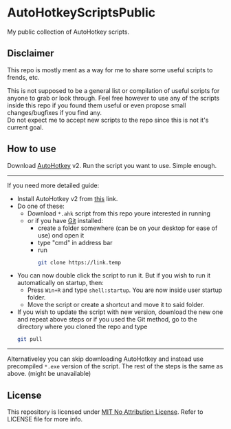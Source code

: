 # AutoHotkeyScriptsPublic
My public collection of AutoHotkey scripts.

## Disclaimer
This repo is mostly ment as a way for me to share some useful scripts to frends, etc.

This is not supposed to be a general list or compilation of useful scripts for anyone to grab or look through. Feel free however to use any of the scripts inside this repo if you found them useful or even propose small changes/bugfixes if you find any.  
Do not expect me to accept new scripts to the repo since this is not it's current goal.

## How to use
Download [AutoHotkey](https://www.autohotkey.com/) v2. Run the script you want to use. Simple enough.

---

If you need more detailed guide:
- Install AutoHotkey v2 from [this](https://www.autohotkey.com/download/ahk-v2.exe) link.
- Do one of these:
    - Download `*.ahk` script from this repo youre interested in running
    - or if you have [Git](https://git-scm.com/) installed:
        - create a folder somewhere (can be on your desktop for ease of use) ond open it
        - type "cmd" in address bar
        - run 
            ```bash
            git clone https://link.temp
            ```
- You can now double click the script to run it. But if you wish to run it automatically on startup, then:
    - Press `Win+R` and type `shell:startup`. You are now inside user startup folder.
    - Move the script or create a shortcut and move it to said folder.
- If you wish to update the script with new version, download the new one and repeat above steps or if you used the Git method, go to the directory where you cloned the repo and type
    ```bash
    git pull
    ```

---

Alternativeley you can skip downloading AutoHotkey and instead use precompiled `*.exe` version of the script. The rest of the steps is the same as above. (might be unavailable)

## License

This repository is licensed under [MIT No Attribution License](https://github.com/aws/mit-0). Refer to LICENSE file for more info.